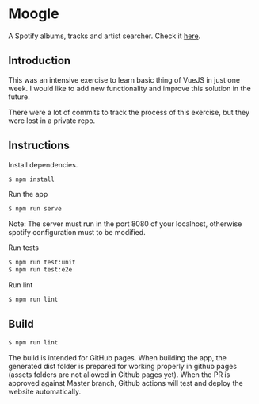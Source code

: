 # Moogle
A Spotify albums, tracks and artist searcher.
Check it [here](https://educorzo.github.io/Moogle/).

## Introduction
This was an intensive exercise to learn basic thing of VueJS in just one week. I would like to add new functionality and improve this solution in the future.

There were a lot of commits to track the process of this exercise, but they were lost in a private repo.

## Instructions

Install dependencies.
```sh
$ npm install
```

Run the app
```sh
$ npm run serve
```
Note: The server must run in the port 8080 of your localhost, otherwise spotify configuration must to be modified.

Run tests
```sh
$ npm run test:unit
$ npm run test:e2e
```

Run lint
```sh
$ npm run lint
```

## Build
```sh
$ npm run lint
```
The build is intended for GitHub pages. When building the app, the generated dist folder is prepared for working properly in github pages (assets folders are not allowed in Github pages yet). When the PR is approved against Master branch, Github actions will test and deploy the website automatically.
